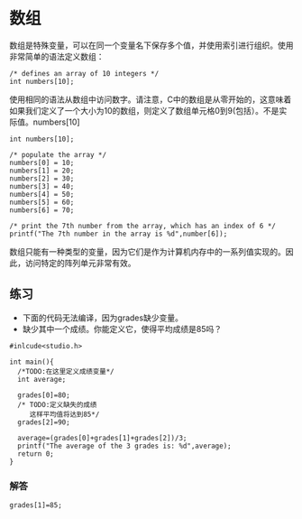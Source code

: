 ﻿# **数组**

数组是特殊变量，可以在同一个变量名下保存多个值，并使用索引进行组织。使用非常简单的语法定义数组：

```
/* defines an array of 10 integers */
int numbers[10];
```

使用相同的语法从数组中访问数字。请注意，C中的数组是从零开始的，这意味着如果我们定义了一个大小为10的数组，则定义了数组单元格0到9(包括）。不是实际值。numbers[10]

```
int numbers[10];

/* populate the array */
numbers[0] = 10;
numbers[1] = 20;
numbers[2] = 30;
numbers[3] = 40;
numbers[4] = 50;
numbers[5] = 60;
numbers[6] = 70;

/* print the 7th number from the array, which has an index of 6 */
printf("The 7th number in the array is %d",number[6]);
```

数组只能有一种类型的变量，因为它们是作为计算机内存中的一系列值实现的。因此，访问特定的阵列单元非常有效。

## **练习**
  * 下面的代码无法编译，因为grades缺少变量。
  * 缺少其中一个成绩。你能定义它，使得平均成绩是85吗？

```
#inlcude<studio.h>

int main(){
  /*TODO:在这里定义成绩变量*/
  int average;
  
  grades[0]=80;
  /* TODO:定义缺失的成绩
     这样平均值将达到85*/
  grades[2]=90;
  
  average=(grades[0]+grades[1]+grades[2])/3;
  printf("The average of the 3 grades is: %d",average);
  return 0;
}
```
### **解答**
```
grades[1]=85;
```